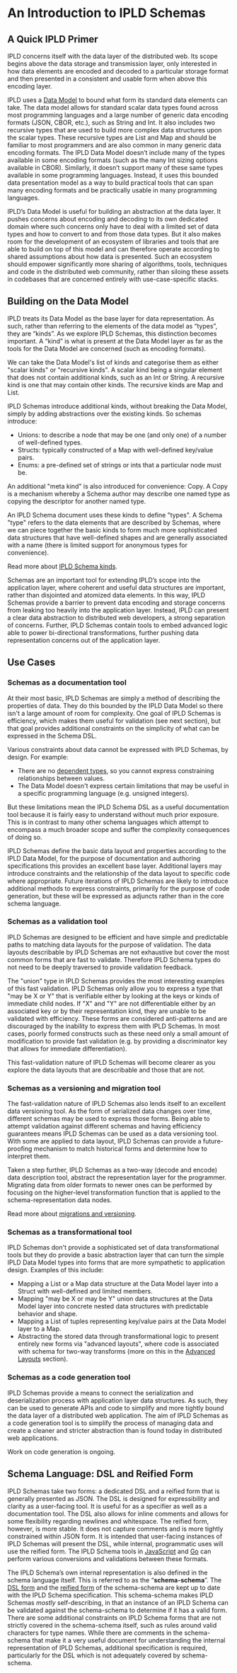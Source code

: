 # An Introduction to IPLD Schemas

## A Quick IPLD Primer

IPLD concerns itself with the data layer of the distributed web. Its scope begins above the data storage and transmission layer, only interested in how data elements are encoded and decoded to a particular storage format and then presented in a consistent and usable form when above this encoding layer.

IPLD uses a [Data Model](https://github.com/ipld/specs/blob/master/data-model-layer/data-model.md) to bound what form its standard data elements can take. The data model allows for standard scalar data types found across most programming languages and a large number of generic data encoding formats (JSON, CBOR, etc.), such as String and Int. It also includes two recursive types that are used to build more complex data structures upon the scalar types. These recursive types are List and Map and should be familiar to most programmers and are also common in many generic data encoding formats. The IPLD Data Model doesn’t include many of the types available in some encoding formats (such as the many Int sizing options available in CBOR). Similarly, it doesn’t support many of these same types available in some programming languages. Instead, it uses this bounded data presentation model as a way to build practical tools that can span many encoding formats and be practically usable in many programming languages.

IPLD’s Data Model is useful for building an abstraction at the data layer. It pushes concerns about encoding and decoding to its own dedicated domain where such concerns only have to deal with a limited set of data types and how to convert to and from those data types. But it also makes room for the development of an ecosystem of libraries and tools that are able to build on top of this model and can therefore operate according to shared assumptions about how data is presented. Such an ecosystem should empower significantly more sharing of algorithms, tools, techniques and code in the distributed web community, rather than siloing these assets in codebases that are concerned entirely with use-case-specific stacks.

## Building on the Data Model

IPLD treats its Data Model as the base layer for data representation. As such, rather than referring to the elements of the data model as “types”, they are “kinds”. As we explore IPLD Schemas, this distinction becomes important. A “kind” is what is present at the Data Model layer as far as the tools for the Data Model are concerned (such as encoding formats).

We can take the Data Model's list of kinds and categorise them as either "scalar kinds" or "recursive kinds". A scalar kind being a singular element that does not contain additional kinds, such as an Int or String. A recursive kind is one that may contain other kinds. The recursive kinds are Map and List.

IPLD Schemas introduce additional kinds, without breaking the Data Model, simply by adding abstractions over the existing kinds. So schemas introduce:

* Unions: to describe a node that may be one (and only one) of a number of well-defined types.
* Structs: typically constructed of a Map with well-defined key/value pairs.
* Enums: a pre-defined set of strings or ints that a particular node must be.

An additional "meta kind" is also introduced for convenience: Copy. A Copy is a mechanism whereby a Schema author may describe one named type as copying the descriptor for another named type.

An IPLD Schema document uses these kinds to define "types". A Schema "type" refers to the data elements that are described by Schemas, where we can piece together the basic kinds to form much more sophisticated data structures that have well-defined shapes and are generally associated with a name (there is limited support for anonymous types for convenience).

Read more about [IPLD Schema kinds](./schema-kinds.md).

Schemas are an important tool for extending IPLD’s scope into the application layer, where coherent and useful data structures are important, rather than disjointed and atomized data elements. In this way, IPLD Schemas provide a barrier to prevent data encoding and storage concerns from leaking too heavily into the application layer. Instead, IPLD can present a clear data abstraction to distributed web developers, a strong separation of concerns. Further, IPLD Schemas contain tools to embed advanced logic able to power bi-directional transformations, further pushing data representation concerns out of the application layer.

## Use Cases

### Schemas as a documentation tool

At their most basic, IPLD Schemas are simply a method of describing the properties of data. They do this bounded by the IPLD Data Model so there isn't a large amount of room for complexity. One goal of IPLD Schemas is efficiency, which makes them useful for validation (see next section), but that goal provides additional constraints on the simplicity of what can be expressed in the Schema DSL.

Various constraints about data cannot be expressed with IPLD Schemas, by design. For example:

  * There are no [dependent types](https://en.wikipedia.org/wiki/Dependent_type), so you cannot express constraining relationships between values.
  * The Data Model doesn't express certain limitations that may be useful in a specific programming language (e.g. unsigned integers).

But these limitations mean the IPLD Schema DSL as a useful documentation tool because it is fairly easy to understand without much prior exposure. This is in contrast to many other schema languages which attempt to encompass a much broader scope and suffer the complexity consequences of doing so.

IPLD Schemas define the basic data layout and properties according to the IPLD Data Model, for the purpose of documentation and authoring specifications this provides an excellent base layer. Additional layers may introduce constraints and the relationship of the data layout to specific code where appropriate. Future iterations of IPLD Schemas are likely to introduce additional methods to express constraints, primarily for the purpose of code generation, but these will be expressed as adjuncts rather than in the core schema language.

### Schemas as a validation tool

IPLD Schemas are designed to be efficient and have simple and predictable paths to matching data layouts for the purpose of validation. The data layouts describable by IPLD Schemas are not exhaustive but cover the most common forms that are fast to validate. Therefore IPLD Schema types do not need to be deeply traversed to provide validation feedback.

The "union" type in IPLD Schemas provides the most interesting examples of this fast validation. IPLD Schemas only allow you to express a type that "may be X or Y" that is verifiable either by looking at the keys or kinds of immediate child nodes. If "X" and "Y" are not differentiable either by an associated key or by their representation kind, they are unable to be validated with efficiency. These forms are considered anti-patterns and are discouraged by the inability to express them with IPLD Schemas. In most cases, poorly formed constructs such as these need only a small amount of modification to provide fast validation (e.g. by providing a discriminator key that allows for immediate differentiation).

This fast-validation nature of IPLD Schemas will become clearer as you explore the data layouts that are describable and those that are not.

### Schemas as a versioning and migration tool

The fast-validation nature of IPLD Schemas also lends itself to an excellent data versioning tool. As the form of serialized data changes over time, different schemas may be used to express those forms. Being able to attempt validation against different schemas and having efficiency guarantees means IPLD Schemas can be used as a data versioning tool. With some are applied to data layout, IPLD Schemas can provide a future-proofing mechanism to match historical forms and determine how to interpret them.

Taken a step further, IPLD Schemas as a two-way (decode and encode) data description tool, abstract the representation layer for the programmer. Migrating data from older formats to newer ones can be performed by focusing on the higher-level transformation function that is applied to the schema-representation data nodes.

Read more about [migrations and versioning](./migration.md).

### Schemas as a transformational tool

IPLD Schemas don't provide a sophisticated set of data transformational tools but they do provide a basic abstraction layer that can turn the simple IPLD Data Model types into forms that are more sympathetic to application design. Examples of this include:

* Mapping a List or a Map data structure at the Data Model layer into a Struct with well-defined and limited members.
* Mapping "may be X or may be Y" union data structures at the Data Model layer into concrete nested data structures with predictable behavior and shape.
* Mapping a List of tuples representing key/value pairs at the Data Model layer to a Map.
* Abstracting the stored data through transformational logic to present entirely new forms via "advanced layouts", where code is associated with schema for two-way transforms (more on this in the [Advanced Layouts](advanced-layouts.md) section).

### Schemas as a code generation tool

IPLD Schemas provide a means to connect the serialization and deserialization process with application layer data structures. As such, they can be used to generate APIs and code to simplify and more tightly bound the data layer of a distributed web application. The aim of IPLD Schemas as a code generation tool is to simplify the process of managing data and create a cleaner and stricter abstraction than is found today in distributed web applications.

Work on code generation is ongoing.

## Schema Language: DSL and Reified Form

IPLD Schemas take two forms: a dedicated DSL and a reified form that is generally presented as JSON. The DSL is designed for expressibility and clarity as a user-facing tool. It is useful for as a specifier as well as a documentation tool. The DSL also allows for inline comments and allows for some flexibility regarding newlines and whitespace. The reified form, however, is more stable. It does not capture comments and is more tightly constrained within JSON form. It is intended that user-facing instances of IPLD Schemas will present the DSL, while internal, programmatic uses will use the reified form. The IPLD Schema tools in [JavaScript](https://github.com/ipld/js-ipld-schema) and [Go](https://github.com/ipld/go-ipld-schema) can perform various conversions and validations between these formats.

The IPLD Schema’s own internal representation is also defined in the schema language itself. This is referred to as the “**schema-schema**”. The [DSL form](schema-schema.ipldsch) and the [reified form](schema-schema.ipldsch.json) of the schema-schema are kept up to date with the IPLD Schema specification. This schema-schema makes IPLD Schemas *mostly* self-describing, in that an instance of an IPLD Schema can be validated against the schema-schema to determine if it has a valid form. There are some additional constraints on IPLD Schema forms that are not strictly covered in the schema-schema itself, such as rules around valid characters for type names. While there are comments in the schema-schema that make it a very useful document for understanding the internal representation of IPLD Schemas, additional specification is required, particularly for the DSL which is not adequately covered by schema-schema.
